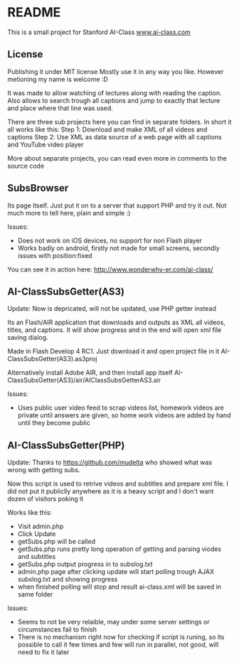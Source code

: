﻿README
======

This is a small project for Stanford AI-Class www.ai-class.com

License
-------

Publishing it under MIT license
Mostly use it in any way you like.
However metioning my name is welcome :D

It was made to allow watching of lectures along with reading the caption.
Also allows to search trough all captions and jump to exactly that lecture and place where that line was used.

There are three sub projects here you can find in separate folders.
In short it all works like this:
Step 1: Download and make XML of all videos and captions
Step 2: Use XML as data source of a web page with all captions and YouTube video player

More about separate projects, you can read even more in comments to the source code

SubsBrowser
-----------
Its page itself. Just put it on to a server that support PHP and try it out.
Not much more to tell here, plain and simple :)

Issues: 
* Does not work on iOS devices, no support for non Flash player
* Works badly on android, firstly not made for small screens, secondly issues with position:fixed

You can see it in action here: http://www.wonderwhy-er.com/ai-class/

AI-ClassSubsGetter(AS3)
-----------------------
Update: Now is depricated, will not be updated, use PHP getter instead

Its an Flash/AIR application that downloads and outputs as XML all videos, titles, and captions.
It will show progress and in the end will open xml file saving dialog.

Made in Flash Develop 4 RC1. Just download it and open project file in it AI-ClassSubsGetter(AS3).as3proj

Alternatively install Adobe AIR, and then install app itself AI-ClassSubsGetter(AS3)/air/AIClassSubsGetterAS3.air

Issues:
* Uses public user video feed to scrap videos list, homework videos are private until answers are given, so home work videos are added by hand until they become public

AI-ClassSubsGetter(PHP)
-----------------------
Update:
Thanks to https://github.com/mudelta who showed what was wrong with getting subs.

Now this script is used to retrive videos and subtitles and prepare xml file.
I did not put it publiclly anywhere as it is a heavy script and I don't want dozen of visitors poking it

Works like this:
* Visit admin.php
* Click Update
* getSubs.php will be called
* getSubs.php runs pretty long operation of getting and parsing viodes and subtitles
* getSubs.php output progress in to subslog.txt
* admin.php page after clicking update will start polling trough AJAX subslog.txt and showing progress
* when finished polling will stop and result ai-class.xml will be saved in same folder

Issues:
* Seems to not be very relaible, may under some server settings or circumstances fail to finish
* There is no mechanism right now for checking if script is runing, so its possible to call it few times and few will run in parallel, not good, will need to fix it later


